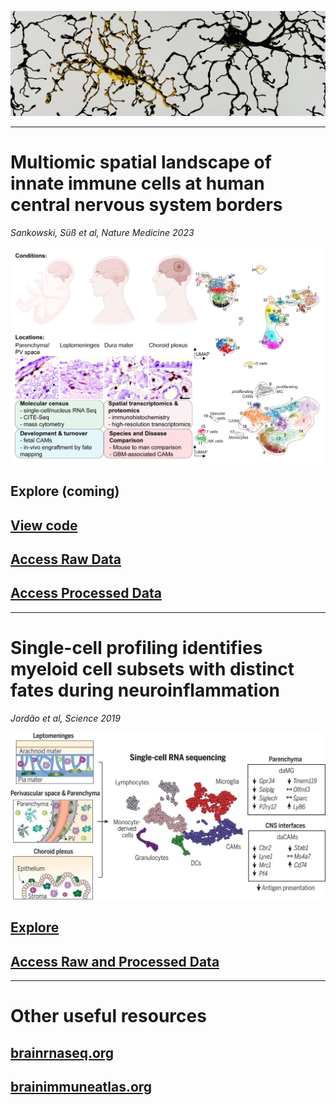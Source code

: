 ![](/assets/img/microglia.JPG)

-------------
# Multiomic spatial landscape of innate immune cells at human central nervous system borders

*Sankowski, Süß et al, Nature Medicine 2023*

![](/assets/img/image-for-brain-immunity-website.png)

## Explore (coming)

## [View code](https://github.com/rsankowski/sankowski_et_al_human_CAMs_code)

## [Access Raw Data](https://ega-archive.org/studies/EGAS50000000030)

## [Access Processed Data](https://www.ncbi.nlm.nih.gov/geo/query/acc.cgi?acc=GSE245311)

-------------
# Single-cell profiling identifies myeloid cell subsets with distinct fates during neuroinflammation

*Jordão et al, Science 2019*

![](/assets/img/363_aat7554_fa.jpeg)

## [Explore](https://single-cell.shinyapps.io/mouse-eae-myeloid-explorer/)

## [Access Raw and Processed Data](https://www.ncbi.nlm.nih.gov/geo/query/acc.cgi?acc=GSE118948)

-------------
# Other useful resources

## [brainrnaseq.org](https://brainrnaseq.org/)

## [brainimmuneatlas.org](https://brainimmuneatlas.org/)
